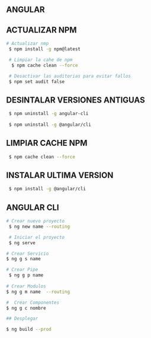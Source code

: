 ## ANGULAR


## ACTUALIZAR NPM   

``` bash
# Actualizar nmp
 $ npm install -g npm@latest 

 # Limpiar la cahe de npm 
  $ npm cache clean --force

 # Desactivar las auditorias para evitar fallos
 $ npm set audit false
```                                          

## DESINTALAR VERSIONES ANTIGUAS  

```bash                        
 $ npm uninstall -g angular-cli
                            
 $ npm uninstall -g @angular/cli    
```

## LIMPIAR CACHE NPM

```bash    
 $ npm cache clean --force  

``` 

## INSTALAR ULTIMA VERSION

```bash 
 $ npm install -g @angular/cli  
```

## ANGULAR CLI 

``` bash
# Crear nuevo proyecto 
 $ ng new name --routing    

 # Iniciar el proyecto  
 $ ng serve 

# Crear Servicio
$ ng g s name          

# Crear Pipe 
 $ ng g p name
                                                                                            
# Crear Modulos                         
$ ng g m name  --routing                           

#  Crear Componentes
$ ng g c nombre 

## Desplegar                    

$ ng build --prod                                
  ```
